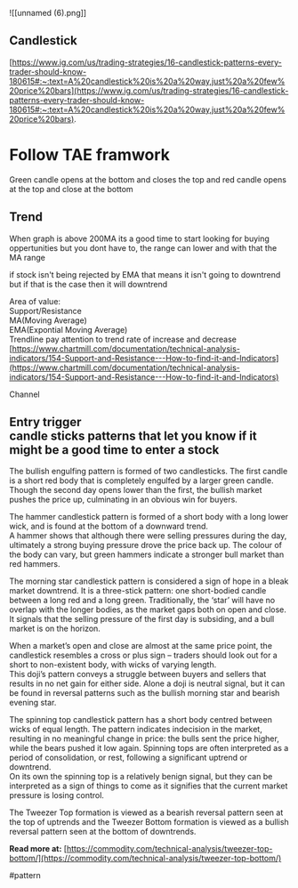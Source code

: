 ![[unnamed (6).png]]

## Candlestick
[https://www.ig.com/us/trading-strategies/16-candlestick-patterns-every-trader-should-know-180615#:~:text=A%20candlestick%20is%20a%20way,just%20a%20few%20price%20bars](https://www.ig.com/us/trading-strategies/16-candlestick-patterns-every-trader-should-know-180615#:~:text=A%20candlestick%20is%20a%20way,just%20a%20few%20price%20bars).  
  
Follow TAE framwork  
====================  
Green candle opens at the bottom and closes the top and red candle opens at the top and close at the bottom  
  
Trend  
----------  
When graph is above 200MA its a good time to start looking for buying oppertunities but you dont have to, the range can lower and with that the MA range  

if stock isn't being rejected by EMA that means it isn't going to downtrend but if that is the case then it will downtrend
  
  
Area of value:  
Support/Resistance  
MA(Moving Average)  
EMA(Expontial Moving Average)  
Trendline pay attention to trend rate of increase and decrease  
[https://www.chartmill.com/documentation/technical-analysis-indicators/154-Support-and-Resistance---How-to-find-it-and-Indicators](https://www.chartmill.com/documentation/technical-analysis-indicators/154-Support-and-Resistance---How-to-find-it-and-Indicators)  
  
Channel  
  
Entry trigger  
candle sticks patterns that let you know if it might be a good time to enter a stock  
-------------------------------------------  
The bullish engulfing pattern is formed of two candlesticks. The first candle is a short red body that is completely engulfed by a larger green candle.  
Though the second day opens lower than the first, the bullish market pushes the price up, culminating in an obvious win for buyers.  
  
  
The hammer candlestick pattern is formed of a short body with a long lower wick, and is found at the bottom of a downward trend.  
A hammer shows that although there were selling pressures during the day, ultimately a strong buying pressure drove the price back up. The colour of the body can vary, but green hammers indicate a stronger bull market than red hammers.  
  
The morning star candlestick pattern is considered a sign of hope in a bleak market downtrend. It is a three-stick pattern: one short-bodied candle between a long red and a long green. Traditionally, the ‘star’ will have no overlap with the longer bodies, as the market gaps both on open and close.  
It signals that the selling pressure of the first day is subsiding, and a bull market is on the horizon.  
  
When a market’s open and close are almost at the same price point, the candlestick resembles a cross or plus sign – traders should look out for a short to non-existent body, with wicks of varying length.  
This doji’s pattern conveys a struggle between buyers and sellers that results in no net gain for either side. Alone a doji is neutral signal, but it can be found in reversal patterns such as the bullish morning star and bearish evening star.  
  
The spinning top candlestick pattern has a short body centred between wicks of equal length. The pattern indicates indecision in the market, resulting in no meaningful change in price: the bulls sent the price higher, while the bears pushed it low again. Spinning tops are often interpreted as a period of consolidation, or rest, following a significant uptrend or downtrend.  
On its own the spinning top is a relatively benign signal, but they can be interpreted as a sign of things to come as it signifies that the current market pressure is losing control.  
  
The Tweezer Top formation is viewed as a bearish reversal pattern seen at the top of uptrends and the Tweezer Bottom formation is viewed as a bullish reversal pattern seen at the bottom of downtrends.  
  
**Read more at:** [https://commodity.com/technical-analysis/tweezer-top-bottom/](https://commodity.com/technical-analysis/tweezer-top-bottom/)




#pattern